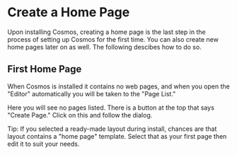 # Create a Home Page
Upon installing Cosmos, creating a home page is the last step in the process of setting up Cosmos for the first time. You can also create new home pages later on as well. The following descibes how to do so.

## First Home Page
When Cosmos is installed it contains no web pages, and when you open the "Editor" automatically you will be taken to the "Page List."

Here you will see no pages listed. There is a button at the top that says "Create Page." Click on this and follow the dialog.

Tip: If you selected a ready-made layout during install, chances are that layout contains a "home page" template. Select that as your first page then edit it to suit your needs.


